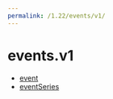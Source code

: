 ```yaml
---
permalink: /1.22/events/v1/
---
```


# events.v1



* [event](event.md)
* [eventSeries](eventSeries.md)